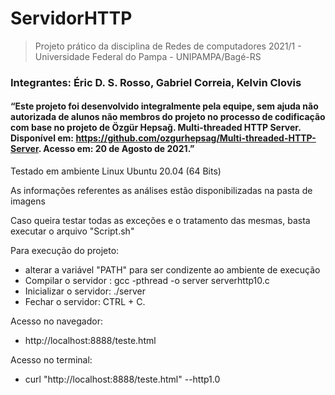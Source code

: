 # ServidorHTTP
> Projeto prático da disciplina de Redes de computadores 2021/1 - Universidade Federal do Pampa - UNIPAMPA/Bagé-RS
### Integrantes: Éric D. S. Rosso, Gabriel Correia, Kelvin Clovis
#### “Este projeto foi desenvolvido integralmente pela equipe, sem ajuda não autorizada de alunos não membros do projeto no processo de codificação com base no projeto de Özgür Hepsağ. Multi-threaded HTTP Server. Disponível em: https://github.com/ozgurhepsag/Multi-threaded-HTTP-Server. Acesso em: 20 de Agosto de 2021.”

Testado em ambiente Linux Ubuntu 20.04 (64 Bits)

As informações referentes as análises estão disponibilizadas na pasta de imagens

Caso queira testar todas as exceções e o tratamento das mesmas, basta executar o arquivo "Script.sh" 

 Para execução do projeto:
   * alterar a variável "PATH" para ser condizente ao ambiente de execução
   * Compilar o servidor : gcc -pthread -o server serverhttp10.c 
   * Inicializar o servidor: ./server
   * Fechar o servidor: CTRL + C.


 Acesso no navegador: 
 
 
   * http://localhost:8888/teste.html

 Acesso no terminal:
 
   * curl "http://localhost:8888/teste.html" --http1.0
